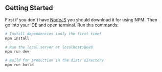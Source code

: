 ## Getting Started
First if you don't have [NodeJS](https://nodejs.org/en/) you should download it for using NPM. 
Then go into your IDE and open terminal.
Run thıs commands:
``` bash
# Install dependencies (only the first time)
npm install

# Run the local server at localhost:8080
npm run dev

# Build for production in the dist/ directory
npm run build
```
